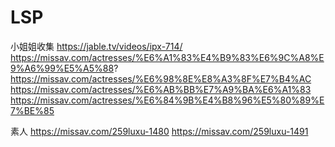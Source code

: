 # LSP
小姐姐收集
https://jable.tv/videos/ipx-714/
https://missav.com/actresses/%E6%A1%83%E4%B9%83%E6%9C%A8%E9%A6%99%E5%A5%88?
https://missav.com/actresses/%E6%98%8E%E8%A3%8F%E7%B4%AC
https://missav.com/actresses/%E6%AB%BB%E7%A9%BA%E6%A1%83
https://missav.com/actresses/%E6%84%9B%E4%B8%96%E5%80%89%E7%BE%85


素人
https://missav.com/259luxu-1480
https://missav.com/259luxu-1491
